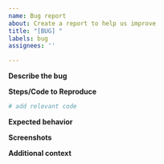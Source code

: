 ```yaml
---
name: Bug report
about: Create a report to help us improve
title: "[BUG] "
labels: bug
assignees: ''

---
```


**Describe the bug**
<!-- Provide a clear and concise description of what the bug is. -->

**Steps/Code to Reproduce**
<!-- Add a minimal code example that can be used to reproduce the error. -->

```r
# add relevant code

```

**Expected behavior**
<!-- Provide a clear and concise description of what you expected to happen. -->

**Screenshots**
<!-- If applicable, add screenshots to help explain your problem. -->

**Additional context**
<!-- Add any other context about the problem here, like package versions, `sessionInfo()` etc. -->
